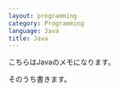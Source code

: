 ```yaml
---
layout: programming
category: Programming
language: Java
title: Java
---
```


こちらはJavaのメモになります。

そのうち書きます。